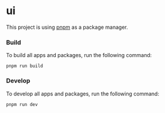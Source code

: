 # ui
This project is using [pnpm](https://pnpm.io/) as a package manager.
### Build

To build all apps and packages, run the following command:

```
pnpm run build
```

### Develop

To develop all apps and packages, run the following command:

```
pnpm run dev
```